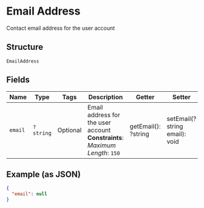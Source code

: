 
# Email Address

Contact email address for the user account

## Structure

`EmailAddress`

## Fields

| Name | Type | Tags | Description | Getter | Setter |
|  --- | --- | --- | --- | --- | --- |
| `email` | `?string` | Optional | Email address for the user account<br>**Constraints**: *Maximum Length*: `150` | getEmail(): ?string | setEmail(?string email): void |

## Example (as JSON)

```json
{
  "email": null
}
```

